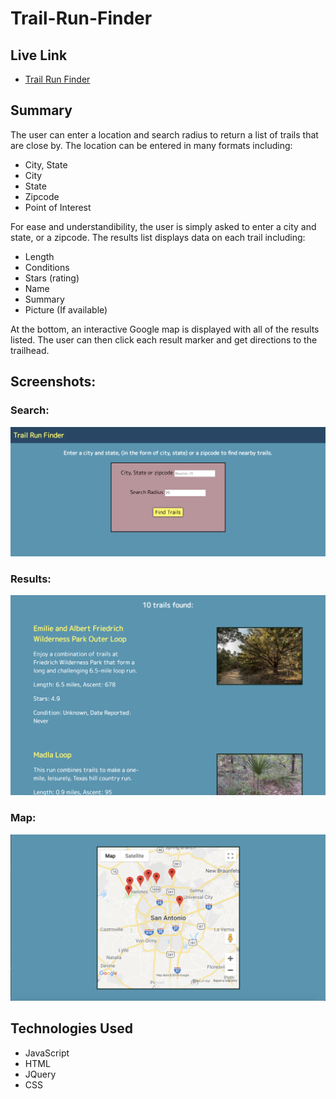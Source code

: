 # Trail-Run-Finder

## Live Link
- [Trail Run Finder](https://shhmavel.github.io/Trail-Run-Finder)

## Summary
The user can enter a location and search radius to return a list of trails that are close by. The location can be entered in many formats including: 
  * City, State 
  * City
  * State
  * Zipcode
  * Point of Interest
  
  For ease and understandibility, the user is simply asked to enter a city and state, or a zipcode.
  The results list displays data on each trail including:
  * Length
  * Conditions
  * Stars (rating)
  * Name
  * Summary
  * Picture (If available)
  
  At the bottom, an interactive Google map is displayed with all of the results listed. The user can then click each result marker and get directions to the trailhead.


## Screenshots:
### Search:
![search screen](Screenshots/Search.png)

### Results:
![results list](Screenshots/Results.png)

### Map:
![Map](Screenshots/Map.png)

## Technologies Used
* JavaScript
* HTML
* JQuery
* CSS 

